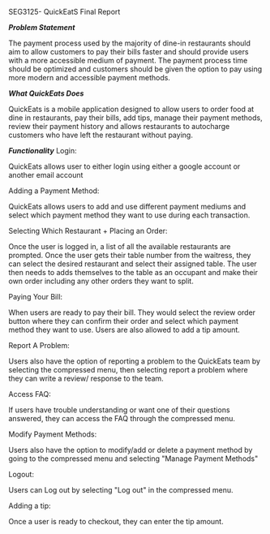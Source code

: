 SEG3125- QuickEatS Final Report 

***Problem Statement***

The payment process used by the majority of dine-in restaurants should aim to allow customers to pay their bills faster and should provide users with a more accessible medium of payment. The payment process time should be optimized and customers should be given the option to pay using more modern and accessible payment methods.

***What QuickEats Does***

QuickEats is a mobile application designed to allow users to order food at dine in restaurants, pay their bills, add tips, manage their payment methods, review their payment history and allows restaurants to autocharge customers who have left the restaurant without paying.

***Functionality*** 
Login:

QuickEats allows user to either login using either a google account or another email account 

Adding a Payment Method: 

QuickEats allows users to add and use different payment mediums and select which payment method they want to use during each transaction.

Selecting Which Restaurant + Placing an Order: 

Once the user is logged in, a list of all the available restaurants are prompted. Once the user gets their table number from the waitress, they can select the desired restaurant and select their assigned table. The user then needs to adds themselves to the table as an occupant and make their own order including any other orders they want to split. 

Paying Your Bill: 

When users are ready to pay their bill. They would select the review order button where they can confirm their order and select which payment method they want to use.  Users are also allowed to add a tip amount. 

Report A Problem:

Users also have the option of reporting a problem to the QuickEats team by selecting the compressed menu, then selecting report a problem where they can write a review/ response to the team. 

Access FAQ: 

If users have trouble understanding or want one of their questions answered, they can access the FAQ through the compressed menu. 

Modify Payment Methods: 

Users also have the option to modify/add or delete a payment method by going to the compressed menu and selecting "Manage Payment Methods" 

Logout: 

Users can Log out by selecting "Log out" in the compressed menu. 

Adding a tip: 

Once a user is ready to checkout, they can enter the tip amount. 



